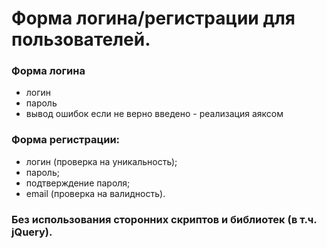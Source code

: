 # Форма логина/регистрации для пользователей.
### Форма логина

* логин
* пароль
* вывод ошибок если не верно введено - реализация аяксом

### Форма регистрации:        

* логин (проверка на уникальность);
* пароль;
* подтверждение пароля;
* email (проверка на валидность).

### Без использования сторонних скриптов и библиотек (в т.ч. jQuery).